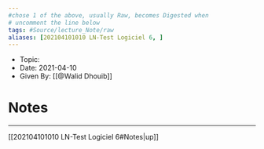 ```yaml
---
#chose 1 of the above, usually Raw, becomes Digested when
# uncomment the line below
tags: #Source/lecture_Note/raw
aliases: [202104101010 LN-Test Logiciel 6, ] 
---
```

<!--topic should reference the big themes of a certain lecture, not necessarily the Title of the Course -->
* Topic:
* Date: 2021-04-10
* Given By: [[@Walid Dhouib]]


# Notes 
<!-- hello -->

---
[[202104101010 LN-Test Logiciel 6#Notes|up]]